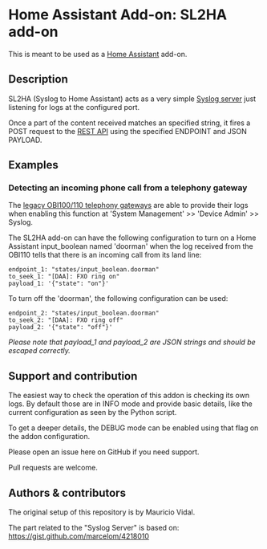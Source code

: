 # Home Assistant Add-on: SL2HA add-on

This is meant to be used as a [Home Assistant](https://www.home-assistant.io) add-on.


## Description

SL2HA (Syslog to Home Assistant) acts as a very simple [Syslog server](https://en.wikipedia.org/wiki/Syslog) just listening for logs at the configured port.

Once a part of the content received matches an specified string, it fires a POST request to the [REST API](https://developers.home-assistant.io/docs/api/rest/) using the specified ENDPOINT and JSON PAYLOAD.


## Examples

### Detecting an incoming phone call from a telephony gateway

The [legacy OBI100/110 telephony gateways](https://www.callcentric.com/support/device/obihai/obi100) are able to provide their logs when enabling this function at 'System Management' >> 'Device Admin' >> Syslog.

The SL2HA add-on can have the following configuration to turn on a Home Assistant input_boolean named 'doorman' when the log received from the OBI110 tells that there is an incoming call from its land line:

    endpoint_1: "states/input_boolean.doorman"
    to_seek_1: "[DAA]: FXO ring on"
    payload_1: '{"state": "on"}'

To turn off the 'doorman', the following configuration can be used:

    endpoint_2: "states/input_boolean.doorman"
    to_seek_2: "[DAA]: FXO ring off"
    payload_2: '{"state": "off"}'

*Please note that payload_1 and payload_2 are JSON strings and should be escaped correctly.*


## Support and contribution

The easiest way to check the operation of this addon is checking its own logs.
By default those are in INFO mode and provide basic details, like the current configuration as seen by the Python script.

To get a deeper details, the DEBUG mode can be enabled using that flag on the addon configuration.

Please open an issue here on GitHub if you need support.

Pull requests are welcome.


## Authors & contributors

The original setup of this repository is by Mauricio Vidal.

The part related to the "Syslog Server" is based on: https://gist.github.com/marcelom/4218010
